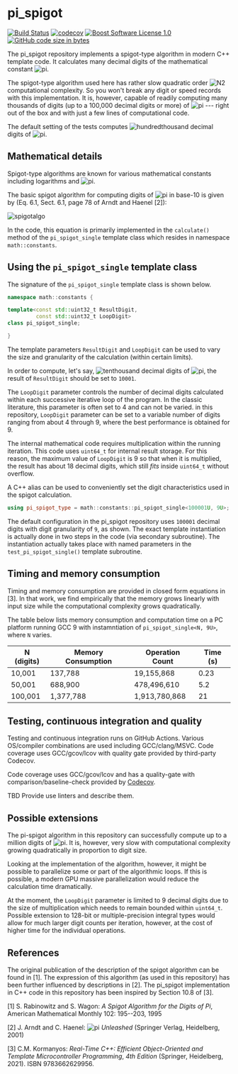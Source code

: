 ﻿pi_spigot
==================

[![Build Status](https://github.com/iaitelmahjoub/pi_spigot/actions/workflows/pi_spigot.yml/badge.svg)](https://github.com/iaitelmahjoub/pi_spigot/actions)
[![codecov](https://codecov.io/gh/iaitelmahjoub/pi_spigot/branch/main/graph/badge.svg?token=qHWXbNXQPx)](https://codecov.io/gh/iaitelmahjoub/pi_spigot)
[![Boost Software License 1.0](https://img.shields.io/badge/license-BSL%201.0-blue.svg)](https://github.com/iaitelmahjoub/pi_spigot/blob/main/LICENSE_1_0.txt)
[![GitHub code size in bytes](https://img.shields.io/github/languages/code-size/iaitelmahjoub/pi_spigot)](https://github.com/iaitelmahjoub/pi_spigot)

The pi_spigot repository implements
a spigot-type algorithm in modern C++ template code.
It calculates many decimal
digits of the mathematical constant
![pi](https://latex.codecogs.com/svg.image?\pi).

The spigot-type algorithm used here has rather slow quadratic
order ![N2](https://latex.codecogs.com/svg.image?N^{2})
computational complexity. So you won't break
any digit or speed records with this implementation.
It is, however, capable of readily computing many thousands
of digits (up to a 100,000 decimal digits or more)
of ![pi](https://latex.codecogs.com/svg.image?\pi)
--- right out of the box and with just a few lines
of computational code.

The default setting of the tests computes
![hundredthousand](https://latex.codecogs.com/svg.image?\100,001)
decimal digits of
![pi](https://latex.codecogs.com/svg.image?\pi).

## Mathematical details

Spigot-type algorithms are known for various mathematical constants
including logarithms and
![pi](https://latex.codecogs.com/svg.image?\pi).

The basic spigot algorithm for computing digits of
![pi](https://latex.codecogs.com/svg.image?\pi)
in base-10 is given by
(Eq. 6.1, Sect. 6.1, page 78 of Arndt and Haenel [2]):

![spigotalgo](https://latex.codecogs.com/svg.image?\pi=2&plus;\dfrac{1}{3}\Biggl(2&plus;\dfrac{2}{5}\Biggl(2&plus;\dfrac{3}{7}\Biggl(2&plus;\ldots\Biggr)\Biggr)\Biggr))

In the code, this equation is primarily implemented in the
`calculate()` method of the `pi_spigot_single` template class
which resides in namespace `math::constants`.

## Using the `pi_spigot_single` template class

The signature of the `pi_spigot_single` template class is shown below.

```cpp
namespace math::constants {

template<const std::uint32_t ResultDigit,
         const std::uint32_t LoopDigit>
class pi_spigot_single;

}
```

The template parameters `ResultDigit` and `LoopDigit`
can be used to vary the size and granularity of the
calculation (within certain limits).

In order to compute, let's say,
![tenthousand](https://latex.codecogs.com/svg.image?10,001)
decimal digits of
![pi](https://latex.codecogs.com/svg.image?\pi),
the result of `ResultDigit` should be set to `10001`.

The `LoopDigit` parameter controls the number of decimal
digits calculated within each successive iterative loop
of the program. In the classic literature, this
parameter is often set to 4 and can not be varied.
in this repository, `LoopDigit` parameter can be set to a variable number
of digits ranging from about 4 through 9, where the
best performance is obtained for 9.

The internal mathematical code requires multiplication
within the running iteration. This code uses `uint64_t`
for internal result storage. For this reason,
the maximum value of `LoopDigit` is 9 so that
when it is multiplied, the result has about 18
decimal digits, which still _fits_ inside
`uint64_t` without overflow.

A C++ alias can be used to conveniently set the
digit characteristics used in the spigot calculation.

```cpp
using pi_spigot_type = math::constants::pi_spigot_single<100001U, 9U>;
```

The default configuration
in the pi_spigot repository uses `100001` decimal digits
with digit granularity of `9`, as shown.
The exact template instantiation is actually done in two steps in the code
(via secondary subroutine). The instantiation actually
takes place with named parameters in the `test_pi_spigot_single()`
template subroutine.

## Timing and memory consumption

Timing and memory consumption are provided in closed form equations
in [3]. In that work, we find empirically that the memory grows linearly
with input size while the computational complexity grows
quadratically.

The table below lists memory consumption and computation time
on a PC platform running GCC 9 with instamntiation of
`pi_spigot_single<N, 9U>`, where `N` varies.

|N (digits)  | Memory Consumption | Operation Count  | Time (s) |
| ---------- | ------------------ | ---------------- | -------- |
| 10,001     | 137,788            | 19,155,868       |  0.23    |
| 50,001     | 688,900            | 478,496,610      |  5.2     |
| 100,001    | 1,377,788          | 1,913,780,868    |  21      |

## Testing, continuous integration and quality

Testing and continuous integration runs on GitHub Actions.
Various OS/compiler combinations are used including
GCC/clang/MSVC. Code coverage uses GCC/gcov/lcov
with quality gate provided by third-party Codecov.

Code coverage uses GCC/gcov/lcov and has a
quality-gate with comparison/baseline-check provided by
[Codecov](https://app.codecov.io/gh/iaitelmahjoub/pi_spigot).

TBD Provide use linters and describe them.

## Possible extensions

The pi-spigot algorithm in this repository can successfully
compute up to a million digits of ![pi](https://latex.codecogs.com/svg.image?\pi).
It is, however, very slow with computational complexity
growing quadratically in proportion to digit size.

Looking at the implementation of the algorithm, however,
it might be possible to parallelize some or part of the
algorithmic loops. If this is possible, a modern GPU
massive parallelization would reduce the calculation
time dramatically.

At the moment, the `LoopDigit` parameter is limited to
9 decimal digits due to the size of multiplication
which needs to remain bounded within `uint64_t`.
Possible extension to 128-bit or multiple-precision
integral types would allow for much larger
digit counts per iteration, however, at the
cost of higher time for the individual operations.

## References

The original publication of the description of the spigot algorithm
can be found in [1].
The expression of this algorithm (as used in this repository)
has been further influenced by descriptions in [2].
The pi_spigot implementation in C++ code in this repository
has been inspired by Section 10.8 of [3].

[1] S. Rabinowitz and S. Wagon:
_A_ _Spigot_ _Algorithm_ _for_ _the_ _Digits_ _of_ _Pi_,
American Mathematical Monthly 102: 195--203, 1995

[2] J. Arndt and C. Haenel:
![pi](https://latex.codecogs.com/svg.image?\pi) _Unleashed_
(Springer Verlag, Heidelberg, 2001)

[3] C.M. Kormanyos: _Real-Time_ _C++:_
_Efficient_ _Object-Oriented_
_and_ _Template_ _Microcontroller_ _Programming_, _4th_ _Edition_
(Springer, Heidelberg, 2021). ISBN 9783662629956.
